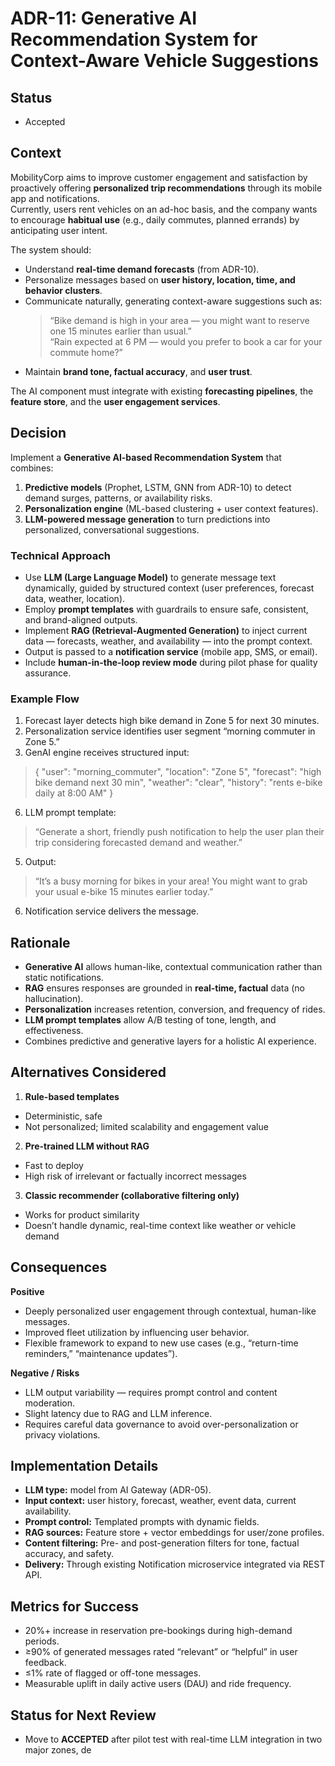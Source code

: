 # ADR-11: Generative AI Recommendation System for Context-Aware Vehicle Suggestions

## Status
- Accepted

## Context
MobilityCorp aims to improve customer engagement and satisfaction by proactively offering **personalized trip recommendations** through its mobile app and notifications.  
Currently, users rent vehicles on an ad-hoc basis, and the company wants to encourage **habitual use** (e.g., daily commutes, planned errands) by anticipating user intent.

The system should:
- Understand **real-time demand forecasts** (from ADR-10).  
- Personalize messages based on **user history, location, time, and behavior clusters**.  
- Communicate naturally, generating context-aware suggestions such as:  
  > “Bike demand is high in your area — you might want to reserve one 15 minutes earlier than usual.”  
  > “Rain expected at 6 PM — would you prefer to book a car for your commute home?”  
- Maintain **brand tone, factual accuracy**, and **user trust**.

The AI component must integrate with existing **forecasting pipelines**, the **feature store**, and the **user engagement services**.

## Decision
Implement a **Generative AI-based Recommendation System** that combines:
1. **Predictive models** (Prophet, LSTM, GNN from ADR-10) to detect demand surges, patterns, or availability risks.  
2. **Personalization engine** (ML-based clustering + user context features).  
3. **LLM-powered message generation** to turn predictions into personalized, conversational suggestions.

### Technical Approach
- Use **LLM (Large Language Model)** to generate message text dynamically, guided by structured context (user preferences, forecast data, weather, location).  
- Employ **prompt templates** with guardrails to ensure safe, consistent, and brand-aligned outputs.  
- Implement **RAG (Retrieval-Augmented Generation)** to inject current data — forecasts, weather, and availability — into the prompt context.  
- Output is passed to a **notification service** (mobile app, SMS, or email).  
- Include **human-in-the-loop review mode** during pilot phase for quality assurance.

### Example Flow
1. Forecast layer detects high bike demand in Zone 5 for next 30 minutes.
2. Personalization service identifies user segment “morning commuter in Zone 5.”
3. GenAI engine receives structured input:
> {
> "user": "morning_commuter",
> "location": "Zone 5",
> "forecast": "high bike demand next 30 min",
> "weather": "clear",
> "history": "rents e-bike daily at 8:00 AM"
> }

6. LLM prompt template:
> “Generate a short, friendly push notification to help the user plan their trip considering forecasted demand and weather.”

5. Output:
> “It’s a busy morning for bikes in your area! You might want to grab your usual e-bike 15 minutes earlier today.”

6. Notification service delivers the message.

## Rationale
- **Generative AI** allows human-like, contextual communication rather than static notifications.  
- **RAG** ensures responses are grounded in **real-time, factual** data (no hallucination).  
- **Personalization** increases retention, conversion, and frequency of rides.  
- **LLM prompt templates** allow A/B testing of tone, length, and effectiveness.  
- Combines predictive and generative layers for a holistic AI experience.

## Alternatives Considered
1. **Rule-based templates**
- Deterministic, safe
- Not personalized; limited scalability and engagement value
2. **Pre-trained LLM without RAG**
- Fast to deploy
- High risk of irrelevant or factually incorrect messages
3. **Classic recommender (collaborative filtering only)**
- Works for product similarity
- Doesn’t handle dynamic, real-time context like weather or vehicle demand

## Consequences

**Positive**
- Deeply personalized user engagement through contextual, human-like messages.  
- Improved fleet utilization by influencing user behavior.  
- Flexible framework to expand to new use cases (e.g., “return-time reminders,” “maintenance updates”).  

**Negative / Risks**
- LLM output variability — requires prompt control and content moderation.  
- Slight latency due to RAG and LLM inference.  
- Requires careful data governance to avoid over-personalization or privacy violations.  

## Implementation Details
- **LLM type:** model from AI Gateway (ADR-05).  
- **Input context:** user history, forecast, weather, event data, current availability.  
- **Prompt control:** Templated prompts with dynamic fields.  
- **RAG sources:** Feature store + vector embeddings for user/zone profiles.  
- **Content filtering:** Pre- and post-generation filters for tone, factual accuracy, and safety.  
- **Delivery:** Through existing Notification microservice integrated via REST API.

## Metrics for Success
- 20%+ increase in reservation pre-bookings during high-demand periods.  
- ≥90% of generated messages rated “relevant” or “helpful” in user feedback.  
- ≤1% rate of flagged or off-tone messages.  
- Measurable uplift in daily active users (DAU) and ride frequency.

## Status for Next Review
- Move to **ACCEPTED** after pilot test with real-time LLM integration in two major zones, de
